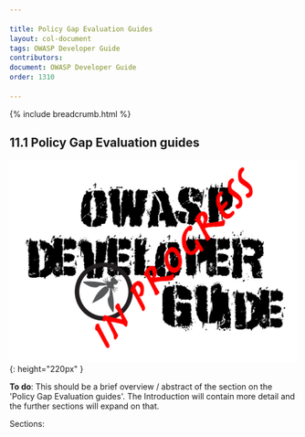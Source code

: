 ```yaml
---

title: Policy Gap Evaluation Guides
layout: col-document
tags: OWASP Developer Guide
contributors:
document: OWASP Developer Guide
order: 1310

---
```


{% include breadcrumb.html %}

## 11.1 Policy Gap Evaluation guides

![Developer Guide](../../assets/images/dg_wip.png "OWASP Developer Guide"){: height="220px" }

**To do**: This should be a brief overview / abstract of the section on the 'Policy Gap Evaluation guides'.
The Introduction will contain more detail and the further sections will expand on that.

Sections:
